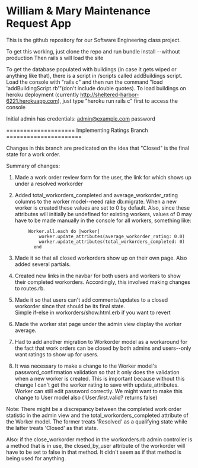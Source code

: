 William & Mary Maintenance Request App
======================================

This is the github repository for our Software Engineering class project.

To get this working, just clone the repo and run bundle install --without production 
Then rails s will load the site 

To get the database populated with buildings (in case it gets wiped or anything like that), there is a script in /scripts called addBuildings script. Load the console with "rails c" and then run the command "load 'addBuildingScript.rb'"(don't include double quotes). To load buildings on heroku deployment (currently http://sheltered-harbor-6221.herokuapp.com), just type "heroku run rails c" first to access the console 

Initial admin has credentials:
admin@example.com
password



==================== Implementing Ratings Branch ======================


Changes in this branch are predicated on the idea that "Closed" is the final state for a work order.

Summary of changes:

1. Made a work order review form for the user, the link for which shows up under a resolved workorder
2. Added total_workorders_completed and average_workorder_rating columns to the worker model--need rake db:migrate.
   When a new worker is created these values are set to 0 by default. 
   Also, since these attributes will initially be undefined for existing workers, values of 0 may have to be made 
   manually in the console for all workers, something like:
   
			Worker.all.each do |worker|
			    worker.update_attributes(average_workorder_rating: 0.0)
			    worker.update_attributes(total_workorders_completed: 0)
			  end

3. Made it so that all closed workorders show up on their own page.  Also added several partials.  
4. Created new links in the navbar for both users and workers to show their completed workorders. 
   Accordingly, this involved making changes to routes.rb.  
5. Made it so that users can't add comments/updates to a closed workorder since that should be its final state.  
   Simple if-else in workorders/show.html.erb if you want to revert
6. Made the worker stat page under the admin view display the worker average.
7. Had to add another migration to Workorder model as a workaround for the fact that work orders can 
   be closed by both admins and users--only want ratings to show up for users.
8. It was necessary to make a change to the Worker model's password_confirmation validation so that 
   it only does the validation when a new worker is created.  This is important because without this change
   I can't get the worker rating to save with update_attributes.  Worker can still edit password correctly. 
   We might want to make this change to User model also ( User.first.valid? returns false)





Note: There might be a discrepancy between the completed work order statistic in the admin view and the total_workorders_completed 
attribute of the Worker model.  The former treats 'Resolved' as a qualifying state while the latter treats 'Closed' as that state.  

Also: if the close_workorder method in the workorders.rb admin controller is a method that is in use, the closed_by_user attribute of
the workorder will have to be set to false in that method.  It didn't seem as if that method is being used for anything.







